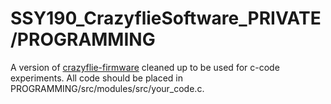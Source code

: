 # SSY190_CrazyflieSoftware_PRIVATE/PROGRAMMING
A version of [crazyflie-firmware](https://github.com/bitcraze/crazyflie-firmware) cleaned up to be used for c-code experiments. All code should be placed in PROGRAMMING/src/modules/src/your_code.c.

